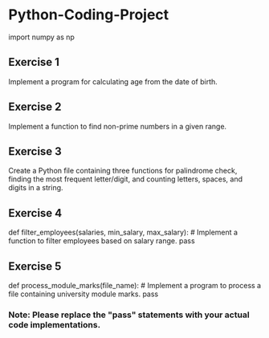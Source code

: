 # Python-Coding-Project

import numpy as np

## Exercise 1
Implement a program for calculating age from the date of birth.

## Exercise 2
Implement a function to find non-prime numbers in a given range.

## Exercise 3
Create a Python file containing three functions for palindrome check, finding the most frequent letter/digit,
and counting letters, spaces, and digits in a string.

## Exercise 4
def filter_employees(salaries, min_salary, max_salary):
    # Implement a function to filter employees based on salary range.
    pass

## Exercise 5
def process_module_marks(file_name):
    # Implement a program to process a file containing university module marks.
    pass

### Note: Please replace the "pass" statements with your actual code implementations.
